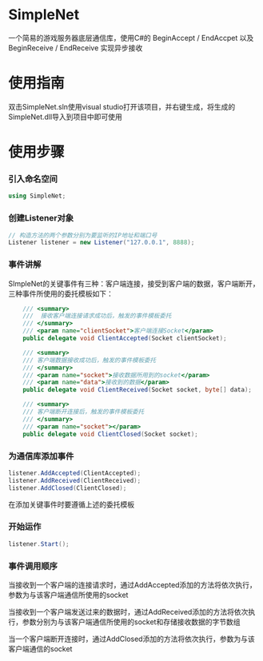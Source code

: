 # SimpleNet

一个简易的游戏服务器底层通信库，使用C#的 BeginAccept / EndAccpet 以及 BeginReceive / EndReceive 实现异步接收

# 使用指南

双击SimpleNet.sln使用visual studio打开该项目，并右键生成，将生成的SimpleNet.dll导入到项目中即可使用

# 使用步骤

### 引入命名空间

```c#
using SimpleNet;
```

### 创建Listener对象

```c#
// 构造方法的两个参数分别为要监听的IP地址和端口号
Listener listener = new Listener("127.0.0.1", 8888);
```

### 事件讲解

SImpleNet的关键事件有三种：客户端连接，接受到客户端的数据，客户端断开，三种事件所使用的委托模板如下：

```c#
    /// <summary>
    ///  接收客户端连接请求成功后，触发的事件模板委托
    /// </summary>
    /// <param name="clientSocket">客户端连接Socket</param>
    public delegate void ClientAccepted(Socket clientSocket);

    /// <summary>
    /// 客户端数据接收成功后，触发的事件模板委托
    /// </summary>
    /// <param name="socket">接收数据所用到的socket</param>
    /// <param name="data">接收到的数据</param>
    public delegate void ClientReceived(Socket socket, byte[] data);

    /// <summary>
    /// 客户端断开连接后，触发的事件模板委托
    /// </summary>
    /// <param name="socket"></param>
    public delegate void ClientClosed(Socket socket);
```

### 为通信库添加事件

```c#
listener.AddAccepted(ClientAccepted);
listener.AddReceived(ClientReceived);
listener.AddClosed(ClientClosed);
```

在添加关键事件时要遵循上述的委托模板

### 开始运作

```c#
listener.Start();
```


### 事件调用顺序

当接收到一个客户端的连接请求时，通过AddAccepted添加的方法将依次执行，参数为与该客户端通信所使用的socket

当接收到一个客户端发送过来的数据时，通过AddReceived添加的方法将依次执行，参数分别为与该客户端通信所使用的socket和存储接收数据的字节数组

当一个客户端断开连接时，通过AddClosed添加的方法将依次执行，参数为与该客户端通信的socket

